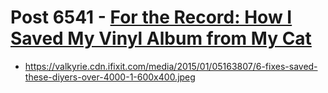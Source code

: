 # Post 6541 - [For the Record: How I Saved My Vinyl Album from My Cat](https://www.ifixit.com/News/6541/record-repair)

- https://valkyrie.cdn.ifixit.com/media/2015/01/05163807/6-fixes-saved-these-diyers-over-4000-1-600x400.jpeg
